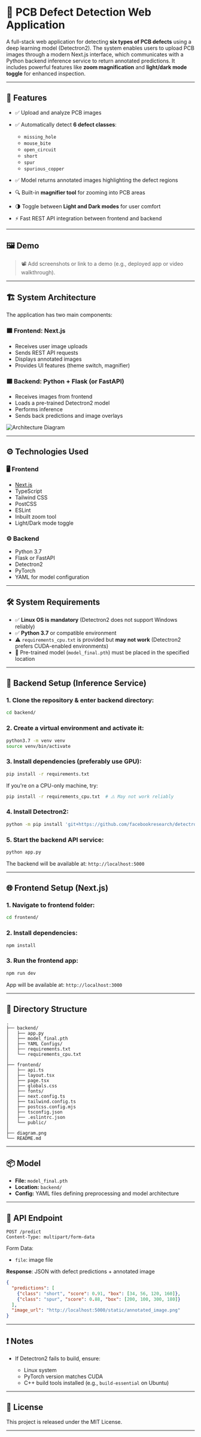 # 🧠 PCB Defect Detection Web Application

A full-stack web application for detecting **six types of PCB defects** using a deep learning model (Detectron2). The system enables users to upload PCB images through a modern Next.js interface, which communicates with a Python backend inference service to return annotated predictions. It includes powerful features like **zoom magnification** and **light/dark mode toggle** for enhanced inspection.

---

## 📌 Features

* ✅ Upload and analyze PCB images
* ✅ Automatically detect **6 defect classes**:

  * `missing_hole`
  * `mouse_bite`
  * `open_circuit`
  * `short`
  * `spur`
  * `spurious_copper`
* ✅ Model returns annotated images highlighting the defect regions
* 🔍 Built-in **magnifier tool** for zooming into PCB areas
* 🌗 Toggle between **Light and Dark modes** for user comfort
* ⚡ Fast REST API integration between frontend and backend

---

## 🖼️ Demo

> 📽️ Add screenshots or link to a demo (e.g., deployed app or video walkthrough).

---

## 🏗️ System Architecture

The application has two main components:

### 🟦 Frontend: Next.js

* Receives user image uploads
* Sends REST API requests
* Displays annotated images
* Provides UI features (theme switch, magnifier)

### 🟩 Backend: Python + Flask (or FastAPI)

* Receives images from frontend
* Loads a pre-trained Detectron2 model
* Performs inference
* Sends back predictions and image overlays

![Architecture Diagram](diagram.png)

---

## ⚙️ Technologies Used

### 🖥️ Frontend

* [Next.js](https://nextjs.org/)
* TypeScript
* Tailwind CSS
* PostCSS
* ESLint
* Inbuilt zoom tool
* Light/Dark mode toggle

### ⚙️ Backend

* Python 3.7
* Flask or FastAPI
* Detectron2
* PyTorch
* YAML for model configuration

---

## 🛠️ System Requirements

* ✅ **Linux OS is mandatory** (Detectron2 does not support Windows reliably)
* ✅ **Python 3.7** or compatible environment
* ⚠️ `requirements_cpu.txt` is provided but **may not work** (Detectron2 prefers CUDA-enabled environments)
* 🧠 Pre-trained model (`model_final.pth`) must be placed in the specified location

---

## 🐍 Backend Setup (Inference Service)

### 1. Clone the repository & enter backend directory:

```bash
cd backend/
```

### 2. Create a virtual environment and activate it:

```bash
python3.7 -m venv venv
source venv/bin/activate
```

### 3. Install dependencies (preferably use GPU):

```bash
pip install -r requirements.txt
```

If you're on a CPU-only machine, try:

```bash
pip install -r requirements_cpu.txt  # ⚠️ May not work reliably
```

### 4. Install Detectron2:

```bash
python -m pip install 'git+https://github.com/facebookresearch/detectron2.git'
```

### 5. Start the backend API service:

```bash
python app.py
```

The backend will be available at: `http://localhost:5000`

---

## 🌐 Frontend Setup (Next.js)

### 1. Navigate to frontend folder:

```bash
cd frontend/
```

### 2. Install dependencies:

```bash
npm install
```

### 3. Run the frontend app:

```bash
npm run dev
```

App will be available at: `http://localhost:3000`

---

## 📂 Directory Structure

```
.
├── backend/
│   ├── app.py
│   ├── model_final.pth
│   ├── YAML Configs/
│   ├── requirements.txt
│   └── requirements_cpu.txt
│
├── frontend/
│   ├── api.ts
│   ├── layout.tsx
│   ├── page.tsx
│   ├── globals.css
│   ├── fonts/
│   ├── next.config.ts
│   ├── tailwind.config.ts
│   ├── postcss.config.mjs
│   ├── tsconfig.json
│   ├── .eslintrc.json
│   └── public/
│
├── diagram.png
└── README.md
```

---

## 📦 Model

* **File:** `model_final.pth`
* **Location:** `backend/`
* **Config:** YAML files defining preprocessing and model architecture

---

## 📡 API Endpoint

```http
POST /predict
Content-Type: multipart/form-data
```

Form Data:

* `file`: image file

**Response**: JSON with defect predictions + annotated image

```json
{
  "predictions": [
    {"class": "short", "score": 0.91, "box": [34, 56, 120, 160]},
    {"class": "spur", "score": 0.88, "box": [200, 100, 300, 180]}
  ],
  "image_url": "http://localhost:5000/static/annotated_image.png"
}
```

---

## ❗ Notes

* If Detectron2 fails to build, ensure:

  * Linux system
  * PyTorch version matches CUDA
  * C++ build tools installed (e.g., `build-essential` on Ubuntu)

---

## 📝 License

This project is released under the MIT License.

---
